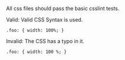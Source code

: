 All css files should pass the basic csslint tests.

Valid: Valid CSS Syntax is used.
```
.foo: { width: 100%; }
```

Invalid: The CSS has a typo in it.
```
.foo: { width: 100 %; }
```
